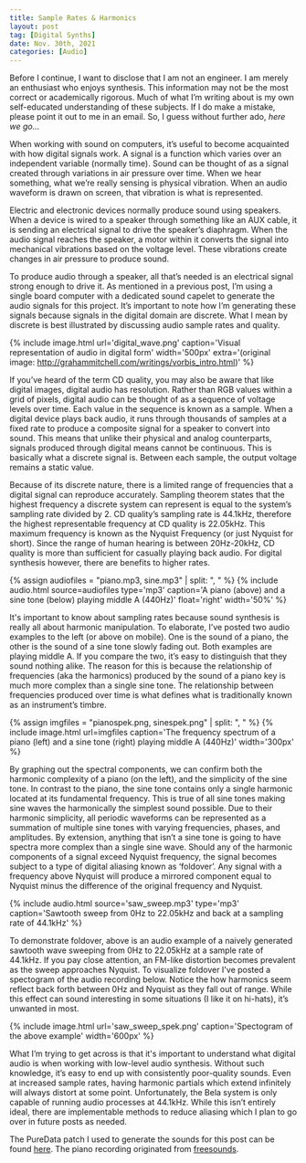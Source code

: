 ```yaml
---
title: Sample Rates & Harmonics
layout: post  
tag: [Digital Synths]  
date: Nov. 30th, 2021  
categories: [Audio]  
---
```


Before I continue, I want to disclose that I am not an engineer. I am merely an
enthusiast who enjoys synthesis. This information may not be the most correct or
academically rigorous. Much of what I’m writing about is my own self-educated
understanding of these subjects. If I do make a mistake, please point it out to
me in an email. So, I guess without further ado, *here we go…*

When working with sound on computers, it’s useful to become acquainted with how
digital signals work. A signal is a function which varies over an independent
variable (normally time). Sound can be thought of as a signal created through
variations in air pressure over time. When we hear something, what we’re really
sensing is physical vibration. When an audio waveform is drawn on screen, that
vibration is what is represented.

Electric and electronic devices normally produce sound using speakers. When a
device is wired to a speaker through something like an AUX cable, it is sending
an electrical signal to drive the speaker’s diaphragm. When the audio signal
reaches the speaker, a motor within it converts the signal into mechanical
vibrations based on the voltage level. These vibrations create changes in air
pressure to produce sound.

To produce audio through a speaker, all that’s needed is an electrical signal
strong enough to drive it. As mentioned in a previous post, I’m using a single
board computer with a dedicated sound capelet to generate the audio signals for
this project. It’s important to note how I’m generating these signals because
signals in the digital domain are discrete. What I mean by discrete is best
illustrated by discussing audio sample rates and quality.

{% include image.html url='digital_wave.png' caption='Visual representation of audio in digital form' width='500px' extra='(original image: http://grahammitchell.com/writings/vorbis_intro.html)' %}

If you’ve heard of the term CD quality, you may also be aware that like digital
images, digital audio has resolution. Rather than RGB values within a grid of
pixels, digital audio can be thought of as a sequence of voltage levels over
time. Each value in the sequence is known as a sample. When a digital device
plays back audio, it runs through thousands of samples at a fixed rate to
produce a composite signal for a speaker to convert into sound. This means that
unlike their physical and analog counterparts, signals produced through digital
means cannot be continuous. This is basically what a discrete signal is. Between
each sample, the output voltage remains a static value.

Because of its discrete nature, there is a limited range of frequencies that a
digital signal can reproduce accurately. Sampling theorem states that the
highest frequency a discrete system can represent is equal to the system’s
sampling rate divided by 2. CD quality’s sampling rate is 44.1kHz, therefore the
highest representable frequency at CD quality is 22.05kHz. This maximum
frequency is known as the Nyquist Frequency (or just Nyquist for short). Since
the range of human hearing is between 20Hz-20kHz, CD quality is more than
sufficient for casually playing back audio. For digital synthesis however, there
are benefits to higher rates.

{% assign audiofiles = "piano.mp3, sine.mp3" | split: ", " %}
{% include audio.html source=audiofiles type='mp3' caption='A piano (above) and a sine tone (below) playing middle A (440Hz)' float='right' width='50%' %}

It's important to know about sampling rates because sound synthesis is really
all about harmonic manipulation. To elaborate, I’ve posted two audio examples to
the left (or above on mobile). One is the sound of a piano, the other is the
sound of a sine tone slowly fading out. Both examples are playing middle A. If
you compare the two, it’s easy to distinguish that they sound nothing alike. The
reason for this is because the relationship of frequencies (aka the harmonics)
produced by the sound of a piano key is much more complex than a single sine
tone. The relationship between frequencies produced over time is what defines
what is traditionally known as an instrument’s timbre.

{% assign imgfiles = "pianospek.png, sinespek.png" | split: ", " %}
{% include image.html url=imgfiles caption='The frequency spectrum of a piano (left) and a sine tone (right) playing middle A (440Hz)' width='300px' %}

By graphing out the spectral components, we can confirm both the harmonic
complexity of a piano (on the left), and the simplicity of the sine tone. In
contrast to the piano, the sine tone contains only a single harmonic located at
its fundamental frequency. This is true of all sine tones making sine waves the
harmonically the simplest sound possible. Due to their harmonic simplicity, all
periodic waveforms can be represented as a summation of multiple sine tones with
varying frequencies, phases, and amplitudes. By extension, anything that isn’t a
sine tone is going to have spectra more complex than a single sine wave. Should
any of the harmonic components of a signal exceed Nyquist frequency, the signal
becomes subject to a type of digital aliasing known as ‘foldover’. Any signal
with a frequency above Nyquist will produce a mirrored component equal to
Nyquist minus the difference of the original frequency and Nyquist.

{% include audio.html source='saw_sweep.mp3' type='mp3' caption='Sawtooth sweep from 0Hz to 22.05kHz and back at a sampling rate of 44.1kHz' %}

To demonstrate foldover, above is an audio example of a naively generated
sawtooth wave sweeping from 0Hz to 22.05kHz at a sample rate of 44.1kHz. If you
pay close attention, an FM-like distortion becomes prevalent as the sweep
approaches Nyquist. To visualize foldover I've posted a spectogram of the audio
recording below. Notice the how harmonics seem reflect back forth between 0Hz
and Nyquist as they fall out of range. While this effect can sound interesting
in some situations (I like it on hi-hats), it’s unwanted in most.

{% include image.html url='saw_sweep_spek.png' caption='Spectogram of the above example' width='600px' %}

What I’m trying to get across is that it's important to understand what digital
audio is when working with low-level audio synthesis. Without such knowledge,
it’s easy to end up with consistently poor-quality sounds. Even at increased
sample rates, having harmonic partials which extend infinitely will always
distort at some point. Unfortunately, the Bela system is only capable of running
audio processes at 44.1kHz. While this isn’t entirely ideal, there are
implementable methods to reduce aliasing which I plan to go over in future posts
as needed.

The PureData patch I used to generate the sounds for this post can be found
[here](/GRPH/assets/other/spec_example.zip). The piano recording originated from
[freesounds](https://freesound.org/people/ramas26/sounds/95326/).
